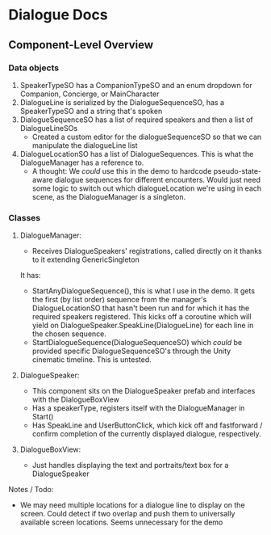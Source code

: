 # Dialogue Docs
## Component-Level Overview
### Data objects
1. SpeakerTypeSO has a CompanionTypeSO and an enum dropdown for Companion, Concierge, or MainCharacter 
2. DialogueLine is serialized by the DialogueSequenceSO, has a SpeakerTypeSO and a string that's spoken
3. DialogueSequenceSO has a list of required speakers and then a list of DialogueLineSOs
    - Created a custom editor for the dialogueSequenceSO so that we can manipulate the dialogueLine list
4. DialogueLocationSO has a list of DialogueSequences. This is what the DialogueManager has a reference to. 
    - A thought: We *could* use this in the demo to hardcode pseudo-state-aware dialogue sequences for different encounters. Would just need some logic to switch out which dialogueLocation we're using in each scene, as the DialogueManager is a singleton.
### Classes
1. DialogueManager:
    - Receives DialogueSpeakers' registrations, called directly on it thanks to it extending GenericSingleton 
    
    It has:
    - StartAnyDialogueSequence(), this is what I use in the demo. It gets the first (by list order) sequence from the manager's DialogueLocationSO that hasn't been run and for which it has the required speakers registered. This kicks off a coroutine which will yield on DialogueSpeaker.SpeakLine(DialogueLine) for each line in the chosen sequence.
    - StartDialogueSequence(DialogueSequenceSO) which *could* be provided specific DialogueSequenceSO's through the Unity cinematic timeline. This is untested.
2. DialogueSpeaker:
    - This component sits on the DialogueSpeaker prefab and interfaces with the DialogueBoxView
    - Has a speakerType, registers itself with the DialogueManager in Start()
    - Has SpeakLine and UserButtonClick, which kick off and fastforward / confirm completion of the currently displayed dialogue, respectively.
3. DialogueBoxView:
    - Just handles displaying the text and portraits/text box for a DialogueSpeaker


Notes / Todo:
- We may need multiple locations for a dialogue line to display on the screen. Could detect if two overlap and push them to universally available screen locations. Seems unnecessary for the demo
